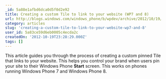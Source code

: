 ```yaml
---
_id: 5a88e1afbd6dca0d5f0d2e92
title: Creating a custom Tile to link to your website (WP7 and 8)
url: http://blogs.windows.com/windows_phone/b/wpdev/archive/2012/10/19/creating-a-custom-tile-to-link-to-your-website.aspx
category: articles
slug: 'creating-a-custom-tile-to-link-to-your-website-wp7-and-8'
user_id: 5a83ce59d6eb0005c4ecda2c
createdOn: '2012-10-19T23:28:29.000Z'
tags: []
---
```


This article guides you through the process of creating a custom pinned Tile that links to your website. This helps you control your brand when users pin your site to their Windows Phone <strong>Start</strong> screen. This works on phones running Windows Phone 7 and Windows Phone 8.
